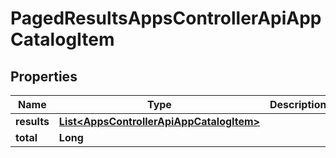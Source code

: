 

# PagedResultsAppsControllerApiAppCatalogItem


## Properties

| Name | Type | Description | Notes |
|------------ | ------------- | ------------- | -------------|
|**results** | [**List&lt;AppsControllerApiAppCatalogItem&gt;**](AppsControllerApiAppCatalogItem.md) |  |  |
|**total** | **Long** |  |  |



